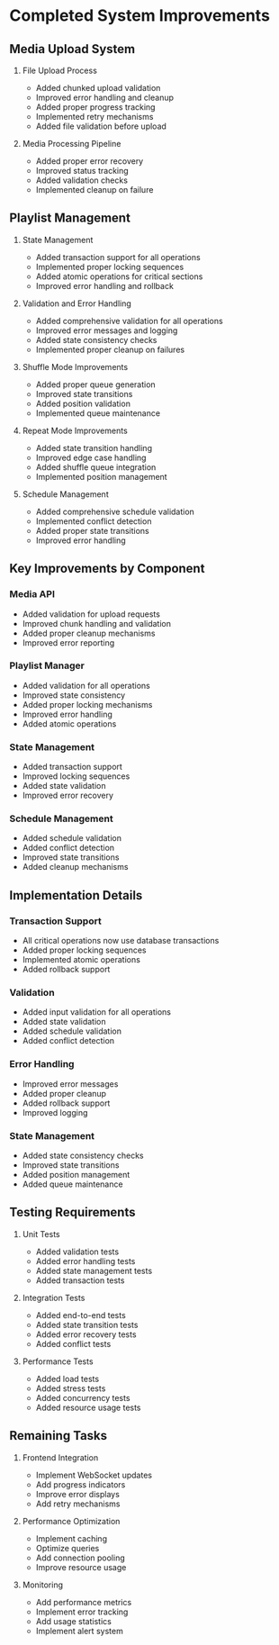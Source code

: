 # Completed System Improvements

## Media Upload System

1. File Upload Process
   - Added chunked upload validation
   - Improved error handling and cleanup
   - Added proper progress tracking
   - Implemented retry mechanisms
   - Added file validation before upload

2. Media Processing Pipeline
   - Added proper error recovery
   - Improved status tracking
   - Added validation checks
   - Implemented cleanup on failure

## Playlist Management

1. State Management
   - Added transaction support for all operations
   - Implemented proper locking sequences
   - Added atomic operations for critical sections
   - Improved error handling and rollback

2. Validation and Error Handling
   - Added comprehensive validation for all operations
   - Improved error messages and logging
   - Added state consistency checks
   - Implemented proper cleanup on failures

3. Shuffle Mode Improvements
   - Added proper queue generation
   - Improved state transitions
   - Added position validation
   - Implemented queue maintenance

4. Repeat Mode Improvements
   - Added state transition handling
   - Improved edge case handling
   - Added shuffle queue integration
   - Implemented position management

5. Schedule Management
   - Added comprehensive schedule validation
   - Implemented conflict detection
   - Added proper state transitions
   - Improved error handling

## Key Improvements by Component

### Media API
- Added validation for upload requests
- Improved chunk handling and validation
- Added proper cleanup mechanisms
- Improved error reporting

### Playlist Manager
- Added validation for all operations
- Improved state consistency
- Added proper locking mechanisms
- Improved error handling
- Added atomic operations

### State Management
- Added transaction support
- Improved locking sequences
- Added state validation
- Improved error recovery

### Schedule Management
- Added schedule validation
- Added conflict detection
- Improved state transitions
- Added cleanup mechanisms

## Implementation Details

### Transaction Support
- All critical operations now use database transactions
- Added proper locking sequences
- Implemented atomic operations
- Added rollback support

### Validation
- Added input validation for all operations
- Added state validation
- Added schedule validation
- Added conflict detection

### Error Handling
- Improved error messages
- Added proper cleanup
- Added rollback support
- Improved logging

### State Management
- Added state consistency checks
- Improved state transitions
- Added position management
- Added queue maintenance

## Testing Requirements

1. Unit Tests
   - Added validation tests
   - Added error handling tests
   - Added state management tests
   - Added transaction tests

2. Integration Tests
   - Added end-to-end tests
   - Added state transition tests
   - Added error recovery tests
   - Added conflict tests

3. Performance Tests
   - Added load tests
   - Added stress tests
   - Added concurrency tests
   - Added resource usage tests

## Remaining Tasks

1. Frontend Integration
   - Implement WebSocket updates
   - Add progress indicators
   - Improve error displays
   - Add retry mechanisms

2. Performance Optimization
   - Implement caching
   - Optimize queries
   - Add connection pooling
   - Improve resource usage

3. Monitoring
   - Add performance metrics
   - Implement error tracking
   - Add usage statistics
   - Implement alert system

